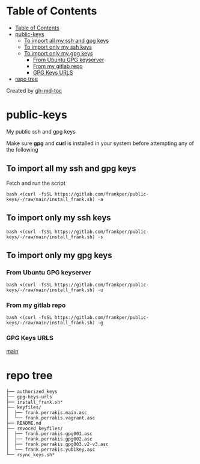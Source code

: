 Table of Contents
=================

* [Table of Contents](#table-of-contents)
* [public-keys](#public-keys)
   * [To import all my ssh and gpg keys](#to-import-all-my-ssh-and-gpg-keys)
   * [To import only my ssh keys](#to-import-only-my-ssh-keys)
   * [To import only my gpg keys](#to-import-only-my-gpg-keys)
      * [From Ubuntu GPG keyserver](#from-ubuntu-gpg-keyserver)
      * [From my gitlab repo](#from-my-gitlab-repo)
      * [GPG Keys URLS](#gpg-keys-urls)
* [repo tree](#repo-tree)

Created by [gh-md-toc](https://github.com/ekalinin/github-markdown-toc)
# public-keys
My public ssh and gpg keys 

Make sure **gpg** and **curl** is installed in your system before attempting any of the following 

## To import all my ssh and gpg keys
Fetch and run the script 
```shell
bash <(curl -fsSL https://gitlab.com/frankper/public-keys/-/raw/main/install_frank.sh) -a
```
## To import only my ssh keys
```shell
bash <(curl -fsSL https://gitlab.com/frankper/public-keys/-/raw/main/install_frank.sh) -s 
```
## To import only my gpg keys
### From Ubuntu GPG keyserver
```shell
bash <(curl -fsSL https://gitlab.com/frankper/public-keys/-/raw/main/install_frank.sh) -u
```
### From my gitlab repo
```shell
bash <(curl -fsSL https://gitlab.com/frankper/public-keys/-/raw/main/install_frank.sh) -g
```
### GPG Keys URLS
[main](https://keyserver.ubuntu.com/pks/lookup?op=get&search=0x026df53d6b7c0b00732d555cf8e3ef51cf4f4f51)
# repo tree
```shell
├── authorized_keys
├── gpg-keys-urls
├── install_frank.sh*
├── keyfiles/
│  ├── frank.perrakis.main.asc
│  └── frank.perrakis.vagrant.asc
├── README.md
├── revoced_keyfiles/
│  ├── frank.perrakis.gpg001.asc
│  ├── frank.perrakis.gpg002.asc
│  ├── frank.perrakis.gpg003.v2-v3.asc
│  └── frank.perrakis.yubikey.asc
└── rsync_keys.sh*
```
